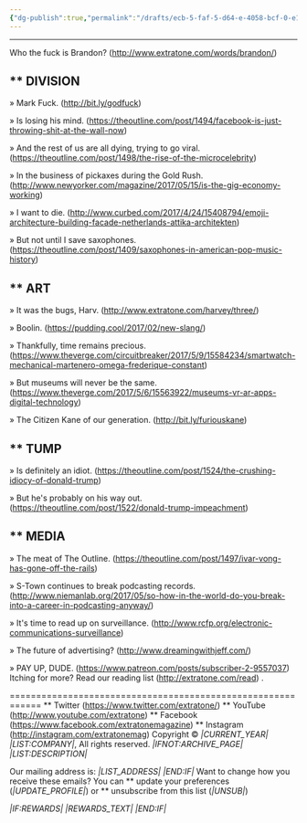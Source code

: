 ```yaml
---
{"dg-publish":true,"permalink":"/drafts/ecb-5-faf-5-d64-e-4058-bcf-0-e1-b5-d191-b3-d1/","dgHomeLink":true,"dgPassFrontmatter":false}
---
```


------------------------------------------------------------
Who the fuck is Brandon? (http://www.extratone.com/words/brandon/)


** DIVISION
------------------------------------------------------------
» Mark Fuck. (http://bit.ly/godfuck)

» Is losing his mind. (https://theoutline.com/post/1494/facebook-is-just-throwing-shit-at-the-wall-now)

» And the rest of us are all dying, trying to go viral. (https://theoutline.com/post/1498/the-rise-of-the-microcelebrity)

» In the business of pickaxes during the Gold Rush. (http://www.newyorker.com/magazine/2017/05/15/is-the-gig-economy-working)

» I want to die. (http://www.curbed.com/2017/4/24/15408794/emoji-architecture-building-facade-netherlands-attika-architekten)

» But not until I save saxophones. (https://theoutline.com/post/1409/saxophones-in-american-pop-music-history)


** ART
------------------------------------------------------------
» It was the bugs, Harv. (http://www.extratone.com/harvey/three/)

» Boolin. (https://pudding.cool/2017/02/new-slang/)

» Thankfully, time remains precious. (https://www.theverge.com/circuitbreaker/2017/5/9/15584234/smartwatch-mechanical-martenero-omega-frederique-constant)

» But museums will never be the same. (https://www.theverge.com/2017/5/6/15563922/museums-vr-ar-apps-digital-technology)

» The Citizen Kane of our generation. (http://bit.ly/furiouskane)


** TUMP
------------------------------------------------------------
» Is definitely an idiot. (https://theoutline.com/post/1524/the-crushing-idiocy-of-donald-trump)

» But he's probably on his way out. (https://theoutline.com/post/1522/donald-trump-impeachment)


** MEDIA
------------------------------------------------------------
» The meat of The Outline. (https://theoutline.com/post/1497/ivar-vong-has-gone-off-the-rails)

» S-Town continues to break podcasting records. (http://www.niemanlab.org/2017/05/so-how-in-the-world-do-you-break-into-a-career-in-podcasting-anyway/)

» It's time to read up on surveillance. (http://www.rcfp.org/electronic-communications-surveillance)

» The future of advertising? (http://www.dreamingwithjeff.com/)

» PAY UP, DUDE. (https://www.patreon.com/posts/subscriber-2-9557037)
Itching for more?
Read our reading list (http://extratone.com/read) .

============================================================
** Twitter (https://www.twitter.com/extratone/)
** YouTube (http://www.youtube.com/extratone)
** Facebook (https://www.facebook.com/extratonemagazine)
** Instagram (http://instagram.com/extratonemag)
Copyright © *|CURRENT_YEAR|* *|LIST:COMPANY|*, All rights reserved.
*|IFNOT:ARCHIVE_PAGE|* *|LIST:DESCRIPTION|*

Our mailing address is:
*|LIST_ADDRESS|* *|END:IF|*
Want to change how you receive these emails?
You can ** update your preferences (*|UPDATE_PROFILE|*)
or ** unsubscribe from this list (*|UNSUB|*)

*|IF:REWARDS|* *|REWARDS_TEXT|* *|END:IF|*